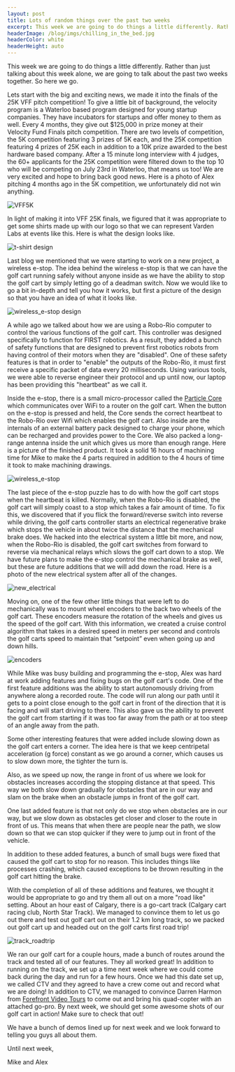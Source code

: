 ```yaml
---
layout: post
title: Lots of random things over the past two weeks
excerpt: This week we are going to do things a little differently. Rather than just talking about this week alone, we are going to talk about the past two weeks together. So here we go.
headerImage: /blog/imgs/chilling_in_the_bed.jpg
headerColor: white
headerHeight: auto
---
```


This week we are going to do things a little differently. Rather than just talking about this week alone, we are going to talk about the past two weeks together. So here we go.

Lets start with the big and exciting news, we made it into the finals of the 25K VFF pitch competition! To give a little bit of background, the velocity program is a Waterloo based program designed for young startup companies. They have incubators for startups and offer money to them as well. Every 4 months, they give out $125,000 in prize money at their Velocity Fund Finals pitch competition. There are two levels of competition, the 5K competition featuring 3 prizes of 5K each, and the 25K competition featuring 4 prizes of 25K each in addition to a 10K prize awarded to the best hardware based company. After a 15 minute long interview with 4 judges, the 60+ applicants for the 25K competition were filtered down to the top 10 who will be competing on July 23rd in Waterloo, that means us too!  We are very excited and hope to bring back good news. Here is a photo of Alex pitching 4 months ago in the 5K competition, we unfortunately did not win anything.

![VFF5K](/blog/imgs/VFF5K.jpg)

In light of making it into VFF 25K finals, we figured that it was appropriate to get some shirts made up with our logo so that we can represent Varden Labs at events like this. Here is what the design looks like.

![t-shirt design](/blog/imgs/t-shirts.jpg)

Last blog we mentioned that we were starting to work on a new project, a wireless e-stop. The idea behind the wireless e-stop is that we can have the golf cart running safely without anyone inside as we have the ability to stop the golf cart by simply letting go of a deadman switch. Now we would like to go a bit in-depth and tell you how it works, but first a picture of the design so that you have an idea of what it looks like.

![wireless_e-stop design](/blog/imgs/wireless_e-stop_design.jpg)

A while ago we talked about how we are using a Robo-Rio computer to control the various functions of the golf cart. This controller was designed specifically to function for FIRST robotics. As a result, they added a bunch of safety functions that are designed to prevent first robotics robots from having control of their motors when they are "disabled". One of these safety features is that in order to "enable" the outputs of the Robo-Rio, it must first receive a specific packet of data every 20 milliseconds. Using various tools, we were able to reverse engineer their protocol and up until now, our laptop has been providing this "heartbeat" as we call it.

Inside the e-stop, there is a small micro-processor called the [Particle Core](https://store.particle.io) which communicates over WiFi to a router on the golf cart. When the button on the e-stop is pressed and held, the Core sends the correct heartbeat to the Robo-Rio over Wifi which enables the golf cart.  Also inside are the internals of an external battery pack designed to charge your phone, which can be recharged and provides power to the Core. We also packed a long-range antenna inside the unit which gives us more than enough range. Here is a picture of the finished product. It took a solid 16 hours of machining time for Mike to make the 4 parts required in addition to the 4 hours of time it took to make machining drawings.

![wireless_e-stop](/blog/imgs/wireless_e-stop.jpg)

The last piece of the e-stop puzzle has to do with how the golf cart stops when the heartbeat is killed. Normally, when the Robo-Rio is disabled, the golf cart will simply coast to a stop which takes a fair amount of time. To fix this, we discovered that if you flick the forward/reverse switch into reverse while driving, the golf carts controller starts an electrical regenerative brake which stops the vehicle in about twice the distance that the mechanical brake does. We hacked into the electrical system a little bit more, and now, when the Robo-Rio is disabled, the golf cart switches from forward to reverse via mechanical relays which slows the golf cart down to a stop. We have future plans to make the e-stop control the mechanical brake as well, but these are future additions that we will add down the road. Here is a photo of the new electrical system after all of the changes.

![new_electrical](/blog/imgs/new_electrical.jpg)

Moving on, one of the few other little things that were left to do mechanically was to mount wheel encoders to the back two wheels of the golf cart.  These encoders measure the rotation of the wheels and gives us the speed of the golf cart.  With this information, we created a cruise control algorithm that takes in a desired speed in meters per second and controls the golf carts speed to maintain that “setpoint” even when going up and down hills.

![encoders](/blog/imgs/encoders.jpg)

While Mike was busy building and programming the e-stop, Alex was hard at work adding features and fixing bugs on the golf cart's code.  One of the first feature additions was the ability to start autonomously driving from anywhere along a recorded route. The code will run along our path until it gets to a point close enough to the golf cart in front of the direction that it is facing and will start driving to there.  This also gave us the ability to prevent the golf cart from starting if it was too far away from the path or at too steep of an angle away from the path.  

Some other interesting features that were added include slowing down as the golf cart enters a corner. The idea here is that we keep centripetal acceleration (g force) constant as we go around a corner, which causes us to slow down more, the tighter the turn is.  

Also, as we speed up now, the range in front of us where we look for obstacles increases according the stopping distance at that speed. This way we both slow down gradually for obstacles that are in our way and slam on the brake when an obstacle jumps in front of the golf cart. 

One last added feature is that not only do we stop when obstacles are in our way, but we slow down as obstacles get closer and closer to the route in front of us. This means that when there are people near the path, we slow down so that we can stop quicker if they were to jump out in front of the vehicle.

In addition to these added features, a bunch of small bugs were fixed that caused the golf cart to stop for no reason.  This includes things like processes crashing, which caused exceptions to be thrown resulting in the golf cart hitting the brake.

With the completion of all of these additions and features, we thought it would be appropriate to go and try them all out on a more "road like" setting. About an hour east of Calgary, there is a go-cart track (Calgary cart racing club, North Star Track). We managed to convince them to let us go out there and test out golf cart out on their 1.2 km long track, so we packed out golf cart up and headed out on the golf carts first road trip!

![track_roadtrip](/blog/imgs/track_roadtrip.jpg)

We ran our golf cart for a couple hours, made a bunch of routes around the track and tested all of our features.  They all worked great!  In addition to running on the track, we set up a time next week where we could come back during the day and run for a few hours.  Once we had this date set up, we called CTV and they agreed to have a crew come out and record what we are doing!  In addition to CTV, we managed to convince Darren Harmon from [Forefront Video Tours](http://www.forefrontvideotours.com/#home) to come out and bring his quad-copter with an attached go-pro. By next week, we should get some awesome shots of our golf cart in action! Make sure to check that out!

We have a bunch of demos lined up for next week and we look forward to telling you guys all about them.

Until next week, 

Mike and Alex






